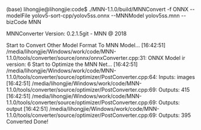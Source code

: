 (base) lihongjie@lihongjie:code$ ./MNN-1.1.0/build/MNNConvert -f ONNX --modelFile yolov5-sort-cpp/yolov5ss.onnx --MNNModel yolov5ss.mnn --bizCode MNN

MNNConverter Version: 0.2.1.5git - MNN @ 2018


Start to Convert Other Model Format To MNN Model...
[16:42:51] /media/lihongjie/Windows/work/code/MNN-1.1.0/tools/converter/source/onnx/onnxConverter.cpp:31: ONNX Model ir version: 6
Start to Optimize the MNN Net...
[16:42:51] /media/lihongjie/Windows/work/code/MNN-1.1.0/tools/converter/source/optimizer/PostConverter.cpp:64: Inputs: images
[16:42:51] /media/lihongjie/Windows/work/code/MNN-1.1.0/tools/converter/source/optimizer/PostConverter.cpp:69: Outputs: 415
[16:42:51] /media/lihongjie/Windows/work/code/MNN-1.1.0/tools/converter/source/optimizer/PostConverter.cpp:69: Outputs: output
[16:42:51] /media/lihongjie/Windows/work/code/MNN-1.1.0/tools/converter/source/optimizer/PostConverter.cpp:69: Outputs: 395
Converted Done!
